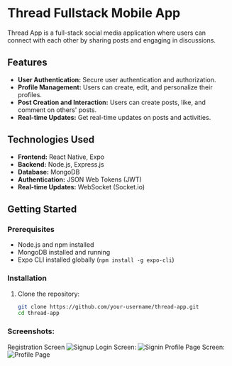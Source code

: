 # Thread Fullstack Mobile App

Thread App is a full-stack social media application where users can connect with each other by sharing posts and engaging in discussions.

## Features

- **User Authentication:** Secure user authentication and authorization.
- **Profile Management:** Users can create, edit, and personalize their profiles.
- **Post Creation and Interaction:** Users can create posts, like, and comment on others' posts.
- **Real-time Updates:** Get real-time updates on posts and activities.

## Technologies Used

- **Frontend:** React Native, Expo
- **Backend:** Node.js, Express.js
- **Database:** MongoDB
- **Authentication:** JSON Web Tokens (JWT)
- **Real-time Updates:** WebSocket (Socket.io)

## Getting Started

### Prerequisites

- Node.js and npm installed
- MongoDB installed and running
- Expo CLI installed globally (`npm install -g expo-cli`)

### Installation

1. Clone the repository:

   ```bash
   git clone https://github.com/your-username/thread-app.git
   cd thread-app

### Screenshots:
Registration Screen
![Signup](https://github.com/abhishekdasz/ThreadMobileApp/assets/87275238/99227156-56a4-4de4-bfd4-b7e612325b80)
Login Screen:
![Signin](https://github.com/abhishekdasz/ThreadMobileApp/assets/87275238/587d1ccf-59d5-40c4-9cf7-abad0a2e26ef)
Profile Page Screen:
![Profile Page](https://github.com/abhishekdasz/ThreadMobileApp/assets/87275238/610f043f-9a0c-49cd-9fff-21772edc9322)

